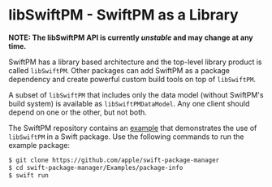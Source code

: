 # libSwiftPM - SwiftPM as a Library

**NOTE: The libSwiftPM API is currently _unstable_ and may change at any time.**

SwiftPM has a library based architecture and the top-level library product is
called `libSwiftPM`. Other packages can add SwiftPM as a package dependency and
create powerful custom build tools on top of `libSwiftPM`.

A subset of `libSwiftPM` that includes only the data model (without SwiftPM's
build system) is available as `libSwiftPMDataModel`.  Any one client should
depend on one or the other, but not both.

The SwiftPM repository contains an [example](https://github.com/apple/swift-package-manager/tree/master/Examples/package-info) that demonstrates the use of
`libSwiftPM` in a Swift package. Use the following commands to run the example
package:

```sh
$ git clone https://github.com/apple/swift-package-manager
$ cd swift-package-manager/Examples/package-info
$ swift run
```
